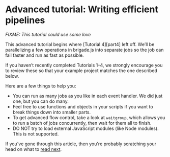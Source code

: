 # Advanced tutorial: Writing efficient pipelines

_FIXME: This tutorial could use some love_

This advanced tutorial begins where [Tutorial 4][part4] left off. We’ll be parallelizing a few operations in brigade.js into separate jobs so the job can fail faster and run as fast as possible.

If you haven’t recently completed Tutorials 1–4, we strongly encourage you to review these so that your example project matches the one described below.

Here are a few things to help you:

- You can run as many jobs as you like in each event handler. We did just one, but you can do many.
- Feel free to use functions and objects in your scripts if you want to break things down into smaller parts.
- To get advanced flow control, take a look at `waitgroup`, which allows you to run a batch of jobs concurrently, then wait for them all to finish.
- DO NOT try to load external JavaScript modules (like Node modules). This is not supported.

If you've gone through this article, then you're probably scratching your head on what to [read next][readnext].


[readnext]: readnext.md
